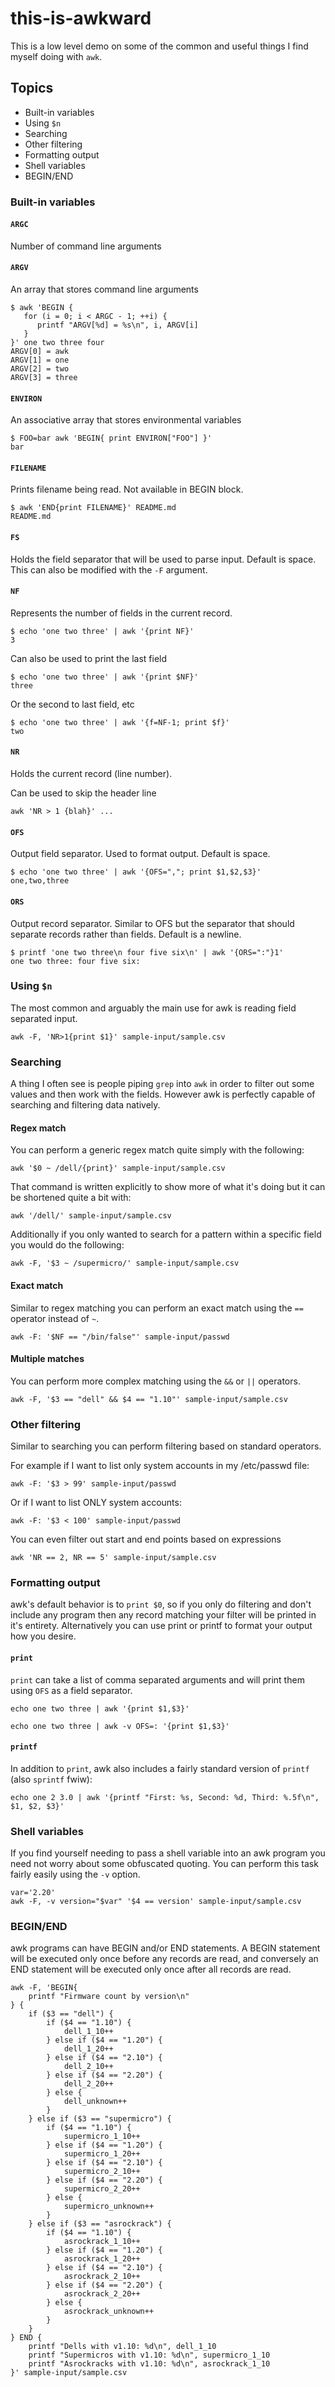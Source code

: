 # this-is-awkward

This is a low level demo on some of the common and useful things I find myself
doing with `awk`.

## Topics

- Built-in variables
- Using `$n`
- Searching
- Other filtering
- Formatting output
- Shell variables
- BEGIN/END

### Built-in variables

#### `ARGC`

Number of command line arguments

#### `ARGV`

An array that stores command line arguments

```
$ awk 'BEGIN {
   for (i = 0; i < ARGC - 1; ++i) {
      printf "ARGV[%d] = %s\n", i, ARGV[i]
   }
}' one two three four
ARGV[0] = awk
ARGV[1] = one
ARGV[2] = two
ARGV[3] = three
```

#### `ENVIRON`

An associative array that stores environmental variables

```
$ FOO=bar awk 'BEGIN{ print ENVIRON["FOO"] }'
bar
```

#### `FILENAME`

Prints filename being read.  Not available in BEGIN block.

```
$ awk 'END{print FILENAME}' README.md
README.md
```

#### `FS`

Holds the field separator that will be used to parse input.  Default is space.
This can also be modified with the `-F` argument.

#### `NF`

Represents the number of fields in the current record. 

```
$ echo 'one two three' | awk '{print NF}'
3
```

Can also be used to print the last field

```
$ echo 'one two three' | awk '{print $NF}'
three
```

Or the second to last field, etc

```
$ echo 'one two three' | awk '{f=NF-1; print $f}'
two
```

#### `NR`

Holds the current record (line number).

Can be used to skip the header line

```
awk 'NR > 1 {blah}' ...
```

#### `OFS`

Output field separator.  Used to format output.  Default is space.

```
$ echo 'one two three' | awk '{OFS=","; print $1,$2,$3}'
one,two,three
```

#### `ORS`

Output record separator.  Similar to OFS but the separator that should separate
records rather than fields.  Default is a newline.

```
$ printf 'one two three\n four five six\n' | awk '{ORS=":"}1'
one two three: four five six:
```

### Using `$n`

The most common and arguably the main use for awk is reading field separated
input.  

```
awk -F, 'NR>1{print $1}' sample-input/sample.csv
```

### Searching

A thing I often see is people piping `grep` into `awk` in order to filter out
some values and then work with the fields.  However awk is perfectly capable
of searching and filtering data natively. 

#### Regex match

You can perform a generic regex match quite simply with the following:

```
awk '$0 ~ /dell/{print}' sample-input/sample.csv
```

That command is written explicitly to show more of what it's doing but it can
be shortened quite a bit with:

```
awk '/dell/' sample-input/sample.csv
```

Additionally if you only wanted to search for a pattern within a specific field
you would do the following:

```
awk -F, '$3 ~ /supermicro/' sample-input/sample.csv
```

#### Exact match

Similar to regex matching you can perform an exact match using the `==`
operator instead of `~`.

```
awk -F: '$NF == "/bin/false"' sample-input/passwd
```

#### Multiple matches

You can perform more complex matching using the `&&` or `||` operators.

```
awk -F, '$3 == "dell" && $4 == "1.10"' sample-input/sample.csv
```

### Other filtering

Similar to searching you can perform filtering based on standard operators.

For example if I want to list only system accounts in my /etc/passwd file:

```
awk -F: '$3 > 99' sample-input/passwd
```

Or if I want to list ONLY system accounts:

```
awk -F: '$3 < 100' sample-input/passwd
```

You can even filter out start and end points based on expressions

```
awk 'NR == 2, NR == 5' sample-input/sample.csv
```

### Formatting output

awk's default behavior is to `print $0`, so if you only do filtering and don't
include any program then any record matching your filter will be printed in
it's entirety. Alternatively you can use print or printf to format your output
how you desire.

#### `print`

`print` can take a list of comma separated arguments and will print them using
`OFS` as a field separator.

```
echo one two three | awk '{print $1,$3}'
```

```
echo one two three | awk -v OFS=: '{print $1,$3}'
```

#### `printf`

In addition to `print`, awk also includes a fairly standard version of `printf`
(also `sprintf` fwiw):

```
echo one 2 3.0 | awk '{printf "First: %s, Second: %d, Third: %.5f\n", $1, $2, $3}'
```

### Shell variables

If you find yourself needing to pass a shell variable into an awk program you
need not worry about some obfuscated quoting.  You can perform this task fairly
easily using the `-v` option.

```
var='2.20'
awk -F, -v version="$var" '$4 == version' sample-input/sample.csv
```

### BEGIN/END

awk programs can have BEGIN and/or END statements.  A BEGIN statement will be
executed only once before any records are read, and conversely an END statement
will be executed only once after all records are read.

```
awk -F, 'BEGIN{
    printf "Firmware count by version\n"
} {
    if ($3 == "dell") {
        if ($4 == "1.10") {
            dell_1_10++
        } else if ($4 == "1.20") {
            dell_1_20++
        } else if ($4 == "2.10") {
            dell_2_10++
        } else if ($4 == "2.20") {
            dell_2_20++
        } else {
            dell_unknown++
        }
    } else if ($3 == "supermicro") {
        if ($4 == "1.10") {
            supermicro_1_10++
        } else if ($4 == "1.20") {
            supermicro_1_20++
        } else if ($4 == "2.10") {
            supermicro_2_10++
        } else if ($4 == "2.20") {
            supermicro_2_20++
        } else {
            supermicro_unknown++
        }
    } else if ($3 == "asrockrack") {
        if ($4 == "1.10") {
            asrockrack_1_10++
        } else if ($4 == "1.20") {
            asrockrack_1_20++
        } else if ($4 == "2.10") {
            asrockrack_2_10++
        } else if ($4 == "2.20") {
            asrockrack_2_20++
        } else {
            asrockrack_unknown++
        }
    }
} END {
    printf "Dells with v1.10: %d\n", dell_1_10
    printf "Supermicros with v1.10: %d\n", supermicro_1_10
    printf "Asrockracks with v1.10: %d\n", asrockrack_1_10
}' sample-input/sample.csv
